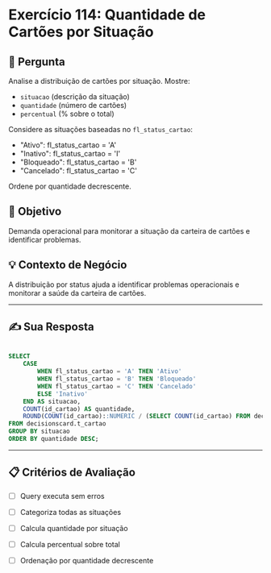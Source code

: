 # Exercício 114: Quantidade de Cartões por Situação

## 📝 Pergunta

Analise a distribuição de cartões por situação. Mostre:

- `situacao` (descrição da situação)
- `quantidade` (número de cartões)
- `percentual` (% sobre o total)

Considere as situações baseadas no `fl_status_cartao`:
- "Ativo": fl_status_cartao = 'A'
- "Inativo": fl_status_cartao = 'I'
- "Bloqueado": fl_status_cartao = 'B'
- "Cancelado": fl_status_cartao = 'C'

Ordene por quantidade decrescente.

## 🎯 Objetivo

Demanda operacional para monitorar a situação da carteira de cartões e identificar problemas.

## 💡 Contexto de Negócio

A distribuição por status ajuda a identificar problemas operacionais e monitorar a saúde da carteira de cartões.

---

## ✍️ Sua Resposta

```sql

SELECT
	CASE
		WHEN fl_status_cartao = 'A' THEN 'Ativo'
		WHEN fl_status_cartao = 'B' THEN 'Bloqueado'
		WHEN fl_status_cartao = 'C' THEN 'Cancelado'
		ELSE 'Inativo'
	END AS situacao,
	COUNT(id_cartao) AS quantidade,
	ROUND(COUNT(id_cartao)::NUMERIC / (SELECT COUNT(id_cartao) FROM decisionscard.t_cartao) * 100, 2) AS percentual
FROM decisionscard.t_cartao
GROUP BY situacao
ORDER BY quantidade DESC;

```

---

## 📋 Critérios de Avaliação

- [ ] Query executa sem erros
- [ ] Categoriza todas as situações
- [ ] Calcula quantidade por situação
- [ ] Calcula percentual sobre total
- [ ] Ordenação por quantidade decrescente

